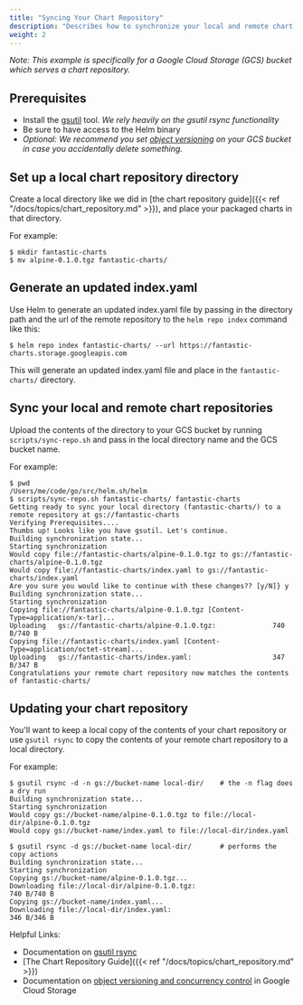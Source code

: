 ```yaml
---
title: "Syncing Your Chart Repository"
description: "Describes how to synchronize your local and remote chart repositories."
weight: 2
---
```


*Note: This example is specifically for a Google Cloud Storage (GCS) bucket
which serves a chart repository.*

## Prerequisites
* Install the [gsutil](https://cloud.google.com/storage/docs/gsutil) tool. *We
  rely heavily on the gsutil rsync functionality*
* Be sure to have access to the Helm binary
* _Optional: We recommend you set [object
  versioning](https://cloud.google.com/storage/docs/gsutil/addlhelp/ObjectVersioningandConcurrencyControl#top_of_page)
  on your GCS bucket in case you accidentally delete something._

## Set up a local chart repository directory
Create a local directory like we did in [the chart repository
guide]({{< ref "/docs/topics/chart_repository.md" >}}), and place your packaged charts in that directory.

For example:
```console
$ mkdir fantastic-charts
$ mv alpine-0.1.0.tgz fantastic-charts/
```

## Generate an updated index.yaml
Use Helm to generate an updated index.yaml file by passing in the directory path
and the url of the remote repository to the `helm repo index` command like this:

```console
$ helm repo index fantastic-charts/ --url https://fantastic-charts.storage.googleapis.com
```
This will generate an updated index.yaml file and place in the
`fantastic-charts/` directory.

## Sync your local and remote chart repositories
Upload the contents of the directory to your GCS bucket by running
`scripts/sync-repo.sh` and pass in the local directory name and the GCS bucket
name.

For example:
```console
$ pwd
/Users/me/code/go/src/helm.sh/helm
$ scripts/sync-repo.sh fantastic-charts/ fantastic-charts
Getting ready to sync your local directory (fantastic-charts/) to a remote repository at gs://fantastic-charts
Verifying Prerequisites....
Thumbs up! Looks like you have gsutil. Let's continue.
Building synchronization state...
Starting synchronization
Would copy file://fantastic-charts/alpine-0.1.0.tgz to gs://fantastic-charts/alpine-0.1.0.tgz
Would copy file://fantastic-charts/index.yaml to gs://fantastic-charts/index.yaml
Are you sure you would like to continue with these changes?? [y/N]} y
Building synchronization state...
Starting synchronization
Copying file://fantastic-charts/alpine-0.1.0.tgz [Content-Type=application/x-tar]...
Uploading   gs://fantastic-charts/alpine-0.1.0.tgz:              740 B/740 B
Copying file://fantastic-charts/index.yaml [Content-Type=application/octet-stream]...
Uploading   gs://fantastic-charts/index.yaml:                    347 B/347 B
Congratulations your remote chart repository now matches the contents of fantastic-charts/
```
## Updating your chart repository
You'll want to keep a local copy of the contents of your chart repository or use
`gsutil rsync` to copy the contents of your remote chart repository to a local
directory.

For example:
```console
$ gsutil rsync -d -n gs://bucket-name local-dir/    # the -n flag does a dry run
Building synchronization state...
Starting synchronization
Would copy gs://bucket-name/alpine-0.1.0.tgz to file://local-dir/alpine-0.1.0.tgz
Would copy gs://bucket-name/index.yaml to file://local-dir/index.yaml

$ gsutil rsync -d gs://bucket-name local-dir/       # performs the copy actions
Building synchronization state...
Starting synchronization
Copying gs://bucket-name/alpine-0.1.0.tgz...
Downloading file://local-dir/alpine-0.1.0.tgz:                        740 B/740 B
Copying gs://bucket-name/index.yaml...
Downloading file://local-dir/index.yaml:                              346 B/346 B
```

Helpful Links:
* Documentation on [gsutil
  rsync](https://cloud.google.com/storage/docs/gsutil/commands/rsync#description)
* [The Chart Repository Guide]({{< ref "/docs/topics/chart_repository.md" >}})
* Documentation on [object versioning and concurrency
  control](https://cloud.google.com/storage/docs/gsutil/addlhelp/ObjectVersioningandConcurrencyControl#overview)
  in Google Cloud Storage
